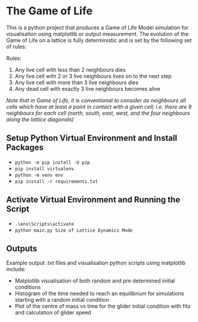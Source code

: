 # The Game of Life
This is a python project that produces a Game of Life Model simulation for visualisation using matplotlib or output measurement. The evolution of the Game of Life on a lattice is fully deterministic and is set by the following set of rules:

Rules:
1. Any live cell with less than 2 neighbours dies
2. Any live cell with 2 or 3 live neighbours lives on to the next step
3. Any live cell with more than 3 live neighbours dies
4. Any dead cell with exactly 3 live neighbours becomes alive

*Note that in Game of Life, it is conventional to consider as neighbours
all cells which have at least a point in contact with a given cell; i.e.
there are 8 neighbours for each cell (north, south, east, west, and the
four neighbours along the lattice diagonals)*

## Setup Python Virtual Environment and Install Packages
- ``` python -m pip install -U pip ```
- ``` pip install virtualenv ```
- ``` python -m venv env ```
- ``` pip install -r requirements.txt ```

## Activate Virtual Environment and Running the Script
- ``` .\env\Scripts\activate ```
- ``` python main.py Size of Lattice Dynamics Mode ```

## Outputs
Example output .txt files and visualisation python scripts using matplotlib include:

- Matplotlib visualisation of both random and pre determined initial conditions
- Histogram of the time needed to reach an equilibrium for simulations starting with a random initial condition
- Plot of the centre of mass vs time for the glider initial condition with fits and calculation of glider speed

